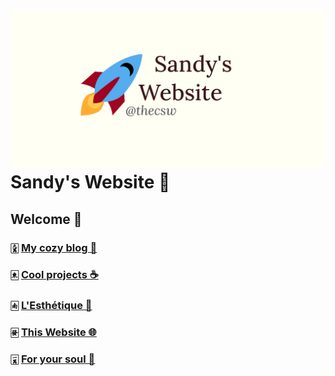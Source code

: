 ![preview](./preview.png)
Sandy\'s Website 🚀
==================

Welcome 🌷
---------

### 🀏 [My cozy blog 🏮](./blogs)

### 🀀 [Cool projects ☕](./projects)

### 🀁 [L\'Esthétique 🎨](./arts)

### 🀅 [This Website 🌐](./web)

### 🀇 [For your soul 💃](./soul)
